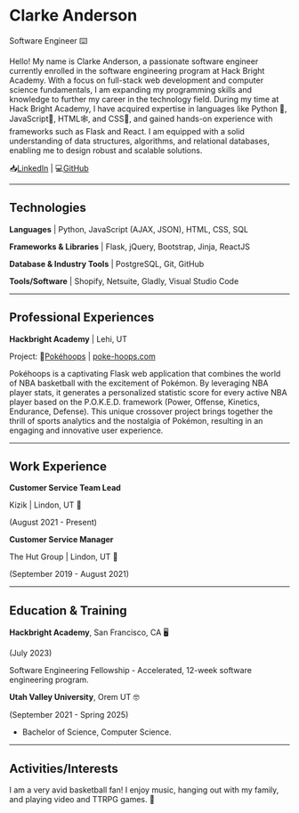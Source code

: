 # Clarke Anderson

Software Engineer ⌨️

Hello! My name is Clarke Anderson, a passionate software engineer currently enrolled in the software engineering program at Hack Bright Academy. With a focus on full-stack web development and computer science fundamentals, I am expanding my programming skills and knowledge to further my career in the technology field. During my time at Hack Bright Academy, I have acquired expertise in languages like Python 🐍, JavaScript📕, HTML🕸️, and CSS🎨, and gained hands-on experience with frameworks such as Flask and React. I am equipped with a solid understanding of data structures, algorithms, and relational databases, enabling me to design robust and scalable solutions.

📥[LinkedIn](https://www.linkedin.com/in/clarkeanderson95/) | 💻[GitHub](https://github.com/clarkeand)

---

## Technologies

**Languages** | Python, JavaScript (AJAX, JSON), HTML, CSS, SQL

**Frameworks & Libraries** | Flask, jQuery, Bootstrap, Jinja, ReactJS

**Database & Industry Tools** | PostgreSQL, Git, GitHub

**Tools/Software** | Shopify, Netsuite, Gladly, Visual Studio Code

---

## Professional Experiences

**Hackbright Academy** | Lehi, UT

Project: 🏀[Pokéhoops](https://github.com/clarkeand/PokeHoops) | [poke-hoops.com](poke-hoops.com)

Pokéhoops is a captivating Flask web application that combines the world of NBA basketball with the excitement of Pokémon. By leveraging NBA player stats, it generates a personalized statistic score for every active NBA player based on the P.O.K.E.D. framework (Power, Offense, Kinetics, Endurance, Defense). This unique crossover project brings together the thrill of sports analytics and the nostalgia of Pokémon, resulting in an engaging and innovative user experience.

---

## Work Experience

**Customer Service Team Lead**

Kizik | Lindon, UT 👟

(August 2021 - Present)

**Customer Service Manager**

The Hut Group | Lindon, UT 💪

(September 2019 - August 2021)

---

## Education & Training

**Hackbright Academy**, San Francisco, CA 🖥️

(July 2023)

Software Engineering Fellowship - Accelerated, 12-week software engineering program.

**Utah Valley University**, Orem UT 🤓

(September 2021 - Spring 2025)

- Bachelor of Science, Computer Science.

---

## Activities/Interests

I am a very avid basketball fan! I enjoy music, hanging out with my family, and playing video and TTRPG games. 👾

